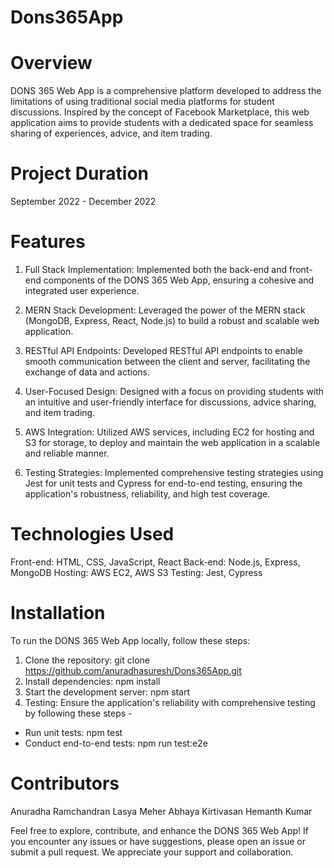 # Dons365App

# Overview
DONS 365 Web App is a comprehensive platform developed to address the limitations of using traditional social media platforms for student discussions. Inspired by the concept of Facebook Marketplace, this web application aims to provide students with a dedicated space for seamless sharing of experiences, advice, and item trading.

# Project Duration
September 2022 - December 2022

# Features
1. Full Stack Implementation: Implemented both the back-end and front-end components of the DONS 365 Web App, ensuring a cohesive and integrated user experience.

2. MERN Stack Development: Leveraged the power of the MERN stack (MongoDB, Express, React, Node.js) to build a robust and scalable web application.

3. RESTful API Endpoints: Developed RESTful API endpoints to enable smooth communication between the client and server, facilitating the exchange of data and actions.

4. User-Focused Design: Designed with a focus on providing students with an intuitive and user-friendly interface for discussions, advice sharing, and item trading.

5. AWS Integration: Utilized AWS services, including EC2 for hosting and S3 for storage, to deploy and maintain the web application in a scalable and reliable manner.

6. Testing Strategies: Implemented comprehensive testing strategies using Jest for unit tests and Cypress for end-to-end testing, ensuring the application's robustness, reliability, and high test coverage.

# Technologies Used
Front-end: HTML, CSS, JavaScript, React
Back-end: Node.js, Express, MongoDB
Hosting: AWS EC2, AWS S3
Testing: Jest, Cypress

# Installation
To run the DONS 365 Web App locally, follow these steps:

1. Clone the repository: git clone https://github.com/anuradhasuresh/Dons365App.git
2. Install dependencies: npm install
3. Start the development server: npm start
4. Testing: Ensure the application's reliability with comprehensive testing by following these steps -

- Run unit tests: npm test
- Conduct end-to-end tests: npm run test:e2e

# Contributors
Anuradha Ramchandran
Lasya Meher
Abhaya Kirtivasan
Hemanth Kumar


Feel free to explore, contribute, and enhance the DONS 365 Web App! If you encounter any issues or have suggestions, please open an issue or submit a pull request. We appreciate your support and collaboration.






